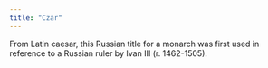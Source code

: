 ```yaml
---
title: "Czar"
---
```

From Latin caesar, this Russian title for a monarch was first used in reference to a Russian ruler by Ivan III (r. 1462-1505).

